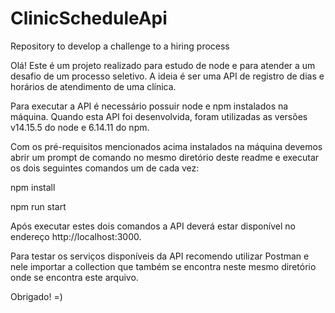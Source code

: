 # ClinicScheduleApi
Repository to develop a challenge to a hiring process

Olá! Este é um projeto realizado para estudo de node e para atender a um desafio de um processo seletivo.
A ideia é ser uma API de registro de dias e horários de atendimento de uma clínica.

Para executar a API é necessário possuir node e npm instalados na máquina.
Quando esta API foi desenvolvida, foram utilizadas as versões v14.15.5 do node e 6.14.11 do npm.

Com os pré-requisitos mencionados acima instalados na máquina devemos abrir um prompt de comando 
no mesmo diretório deste readme e executar os dois seguintes comandos um de cada vez:

npm install

npm run start

Após executar estes dois comandos a API deverá estar disponível no endereço http://localhost:3000.

Para testar os serviços disponíveis da API recomendo utilizar Postman e nele importar a collection
que também se encontra neste mesmo diretório onde se encontra este arquivo.

Obrigado! =)
